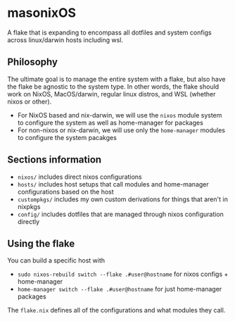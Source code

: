 # masonixOS
A flake that is expanding to encompass all dotfiles and system configs across linux/darwin hosts including wsl.

## Philosophy
The ultimate goal is to manage the entire system with a flake, but also have the flake be agnostic to the system type. In other words, the flake should work on NixOS, MacOS/darwin, regular linux distros, and WSL (whether nixos or other).
- For NixOS based and nix-darwin, we will use the `nixos` module system to configure the system as well as home-manager for packages
- For non-nixos or nix-darwin, we will use only the `home-manager` modules to configure the system pacakges

## Sections information
- `nixos/` includes direct nixos configurations
- `hosts/` includes host setups that call modules and home-manager configurations based on the host
- `custompkgs/` includes my own custom derivations for things that aren't in nixpkgs
- `config/` includes dotfiles that are managed through nixos configuration directly

## Using the flake 
You can build a specific host with
- `sudo nixos-rebuild switch --flake .#user@hostname` for nixos configs + home-manager
- `home-manager switch --flake .#user@hostname` for just home-manager packages 

The `flake.nix` defines all of the configurations and what modules they call.
